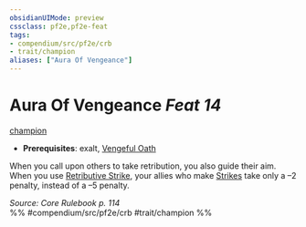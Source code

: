 ```yaml
---
obsidianUIMode: preview
cssclass: pf2e,pf2e-feat
tags:
- compendium/src/pf2e/crb
- trait/champion
aliases: ["Aura Of Vengeance"]
---
```

# Aura Of Vengeance  *Feat 14*  
[champion](rules/traits/champion.md "Champion Class Trait")  

- **Prerequisites**: exalt, [Vengeful Oath](compendium/feats/vengeful-oath.md)

When you call upon others to take retribution, you also guide their aim. When you use [Retributive Strike](rules/actions/retributive-strike.md), your allies who make [Strikes](rules/actions/strike.md) take only a –2 penalty, instead of a –5 penalty.

*Source: Core Rulebook p. 114*  
%% #compendium/src/pf2e/crb #trait/champion %%
